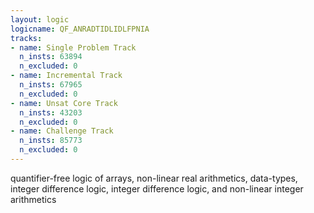```yaml
---
layout: logic
logicname: QF_ANRADTIDLIDLFPNIA
tracks:
- name: Single Problem Track
  n_insts: 63894
  n_excluded: 0
- name: Incremental Track
  n_insts: 67965
  n_excluded: 0
- name: Unsat Core Track
  n_insts: 43203
  n_excluded: 0
- name: Challenge Track
  n_insts: 85773
  n_excluded: 0
---
```

quantifier-free logic of arrays, non-linear real arithmetics, data-types, integer difference logic, integer difference logic, and non-linear integer arithmetics